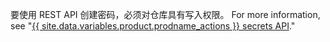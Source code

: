 要使用 REST API 创建密码，必须对仓库具有写入权限。 For more information, see "[{{ site.data.variables.product.prodname_actions }} secrets API](/v3/actions/secrets/)."
